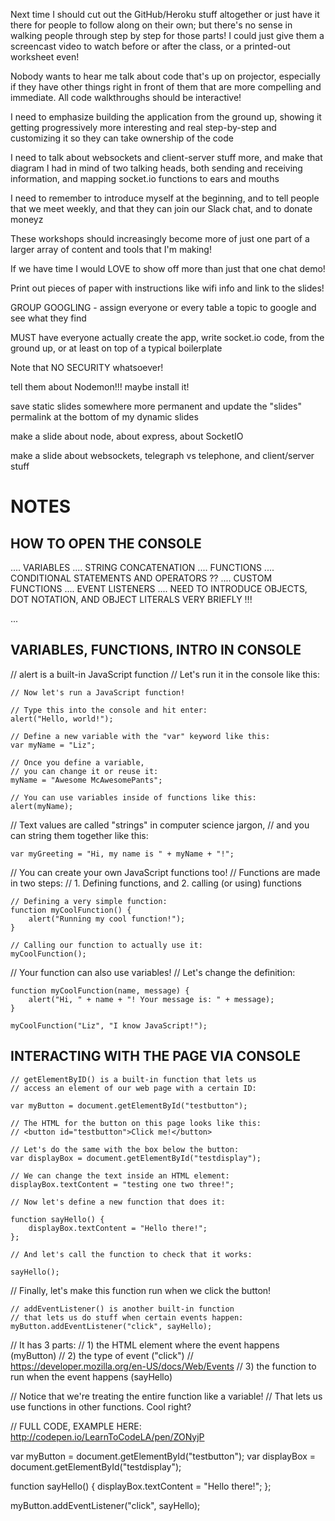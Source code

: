 Next time I should cut out the GitHub/Heroku stuff altogether or just have it there for people to follow along on their own; but there's no sense in walking people through step by step for those parts! I could just give them a screencast video to watch before or after the class, or a printed-out worksheet even!

Nobody wants to hear me talk about code that's up on projector, especially if they have other things right in front of them that are more compelling and immediate. All code walkthroughs should be interactive!

I need to emphasize building the application from the ground up, showing it getting progressively more interesting and real step-by-step and customizing it so they can take ownership of the code

I need to talk about websockets and client-server stuff more, and make that diagram I had in mind of two talking heads, both sending and receiving information, and mapping socket.io functions to ears and mouths

I need to remember to introduce myself at the beginning, and to tell people that we meet weekly, and that they can join our Slack chat, and to donate moneyz

These workshops should increasingly become more of just one part of a larger array of content and tools that I'm making!

If we have time I would LOVE to show off more than just that one chat demo!

Print out pieces of paper with instructions like wifi info and link to the slides!

GROUP GOOGLING - assign everyone or every table a topic to google and see what they find

MUST have everyone actually create the app, write socket.io code, from the ground up, or at least on top of a typical boilerplate

Note that NO SECURITY whatsoever!

tell them about Nodemon!!! maybe install it!

save static slides somewhere more permanent and update the "slides" permalink at the bottom of my dynamic slides

make a slide about node, about express, about SocketIO

make a slide about websockets, telegraph vs telephone, and client/server stuff

# NOTES

## HOW TO OPEN THE CONSOLE



.... VARIABLES
.... STRING CONCATENATION
.... FUNCTIONS
.... CONDITIONAL STATEMENTS AND OPERATORS ??
.... CUSTOM FUNCTIONS
.... EVENT LISTENERS
.... NEED TO INTRODUCE OBJECTS, DOT NOTATION, AND OBJECT LITERALS VERY BRIEFLY !!!

...

## VARIABLES, FUNCTIONS, INTRO IN CONSOLE

// alert is a built-in JavaScript function
// Let's run it in the console like this:

```
// Now let's run a JavaScript function!

// Type this into the console and hit enter:
alert("Hello, world!");
```

```
// Define a new variable with the "var" keyword like this:
var myName = "Liz";
```

```
// Once you define a variable,
// you can change it or reuse it:
myName = "Awesome McAwesomePants";
```

```
// You can use variables inside of functions like this:
alert(myName);
```

// Text values are called "strings" in computer science jargon,
// and you can string them together like this:
```
var myGreeting = "Hi, my name is " + myName + "!";
```

// You can create your own JavaScript functions too!
// Functions are made in two steps:
// 1. Defining functions, and 2. calling (or using) functions

```
// Defining a very simple function:
function myCoolFunction() {
	alert("Running my cool function!");
}

// Calling our function to actually use it:
myCoolFunction();
```

// Your function can also use variables!
// Let's change the definition:
```
function myCoolFunction(name, message) {
	alert("Hi, " + name + "! Your message is: " + message);
}

myCoolFunction("Liz", "I know JavaScript!");
```

## INTERACTING WITH THE PAGE VIA CONSOLE


```
// getElementByID() is a built-in function that lets us
// access an element of our web page with a certain ID:

var myButton = document.getElementById("testbutton");

// The HTML for the button on this page looks like this:
// <button id="testbutton">Click me!</button>
```

```
// Let's do the same with the box below the button:
var displayBox = document.getElementById("testdisplay");
```


```
// We can change the text inside an HTML element:
displayBox.textContent = "testing one two three!";

```


```
// Now let's define a new function that does it:

function sayHello() {
	displayBox.textContent = "Hello there!";
};
```

```
// And let's call the function to check that it works:

sayHello();
```


// Finally, let's make this function run when we click the button!

```
// addEventListener() is another built-in function
// that lets us do stuff when certain events happen:
myButton.addEventListener("click", sayHello);
```

// It has 3 parts:
//   1) the HTML element where the event happens (myButton)
//   2) the type of event ("click")
//		https://developer.mozilla.org/en-US/docs/Web/Events
//   3) the function to run when the event happens (sayHello)

// Notice that we're treating the entire function like a variable!
// That lets us use functions in other functions. Cool right?


// FULL CODE, EXAMPLE HERE: http://codepen.io/LearnToCodeLA/pen/ZONyjP


var myButton = document.getElementById("testbutton");
var displayBox = document.getElementById("testdisplay");

function sayHello() {
	displayBox.textContent = "Hello there!";
};

myButton.addEventListener("click", sayHello);
